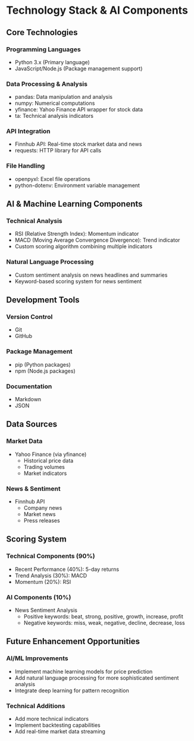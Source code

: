 # Technology Stack & AI Components

## Core Technologies

### Programming Languages
- Python 3.x (Primary language)
- JavaScript/Node.js (Package management support)

### Data Processing & Analysis
- pandas: Data manipulation and analysis
- numpy: Numerical computations
- yfinance: Yahoo Finance API wrapper for stock data
- ta: Technical analysis indicators

### API Integration
- Finnhub API: Real-time stock market data and news
- requests: HTTP library for API calls

### File Handling
- openpyxl: Excel file operations
- python-dotenv: Environment variable management

## AI & Machine Learning Components

### Technical Analysis
- RSI (Relative Strength Index): Momentum indicator
- MACD (Moving Average Convergence Divergence): Trend indicator
- Custom scoring algorithm combining multiple indicators

### Natural Language Processing
- Custom sentiment analysis on news headlines and summaries
- Keyword-based scoring system for news sentiment

## Development Tools

### Version Control
- Git
- GitHub

### Package Management
- pip (Python packages)
- npm (Node.js packages)

### Documentation
- Markdown
- JSON

## Data Sources

### Market Data
- Yahoo Finance (via yfinance)
  - Historical price data
  - Trading volumes
  - Market indicators

### News & Sentiment
- Finnhub API
  - Company news
  - Market news
  - Press releases

## Scoring System

### Technical Components (90%)
- Recent Performance (40%): 5-day returns
- Trend Analysis (30%): MACD
- Momentum (20%): RSI

### AI Components (10%)
- News Sentiment Analysis
  - Positive keywords: beat, strong, positive, growth, increase, profit
  - Negative keywords: miss, weak, negative, decline, decrease, loss

## Future Enhancement Opportunities

### AI/ML Improvements
- Implement machine learning models for price prediction
- Add natural language processing for more sophisticated sentiment analysis
- Integrate deep learning for pattern recognition

### Technical Additions
- Add more technical indicators
- Implement backtesting capabilities
- Add real-time market data streaming 